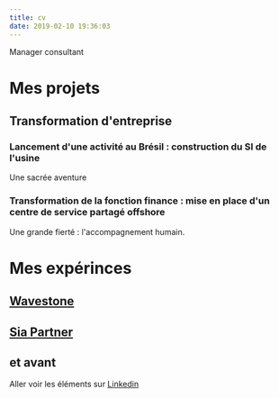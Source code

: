 ```yaml
---
title: cv
date: 2019-02-10 19:36:03
---
```

Manager consultant

# Mes projets
## Transformation d'entreprise
### Lancement d'une activité au Brésil : construction du SI de l'usine
Une sacrée aventure

### Transformation de la fonction finance : mise en place d'un centre de service partagé offshore
Une grande fierté : l'accompagnement humain.

# Mes expérinces
## [Wavestone](https://www.wavestone.com)
## [Sia Partner](https://www.sia-partner.com)
## et avant
Aller voir les éléments sur [Linkedin](https://www.linkedin.com/in/quinault/)